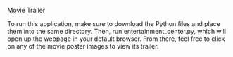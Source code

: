 Movie Trailer

To run this application, make sure to download the Python files and place them into the same directory. Then, run entertainment\_center.py, which will open up the webpage in your default browser. From there, feel free to click on any of the movie poster images to view its trailer.